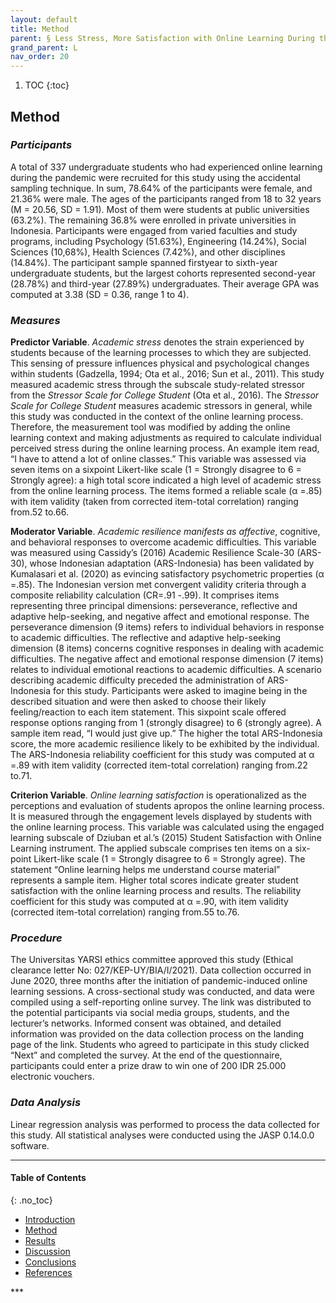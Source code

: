 ```yaml
---
layout: default
title: Method
parent: § Less Stress, More Satisfaction with Online Learning During the COVID-19 Pandemic - The Moderating Role of Academic Resilience  
grand_parent: L
nav_order: 20 
---
```

<style>
.dont-break-out {
  /* These are technically the same, but use both */
  overflow-wrap: break-word;
  word-wrap: break-word;

     -ms-word-break: break-all;
  /* This is the dangerous one in WebKit, as it breaks things wherever */
  word-break: break-all;
  /* Instead use this non-standard one: */
  word-break: break-word;
}

.youtube-container {
    position: relative;
    width: 100%;
    height: 0;
    padding-bottom: 56.25%;
}
.youtube-video {
    position: absolute;
    top: 0;
    left: 0;
    width: 100%;
    height: 100%;
}

</style>

<div class="dont-break-out" markdown="1">

1. TOC
{:toc}

## Method
### *Participants*
A total of 337 undergraduate students who had experienced online learning during the pandemic were recruited for this study using the accidental sampling technique. In sum, 78.64% of the participants were female, and 21.36% were male. The ages of the participants ranged from 18 to 32 years (M = 20.56, SD = 1.91). Most of them were students at public universities (63.2%). The remaining 36.8% were enrolled in private universities in Indonesia. Participants were engaged from varied faculties and study programs, including Psychology (51.63%), Engineering (14.24%), Social Sciences (10,68%), Health Sciences (7.42%), and other disciplines (14.84%). The participant sample spanned firstyear to sixth-year undergraduate students, but the largest cohorts represented second-year (28.78%) and third-year (27.89%) undergraduates. Their average GPA was computed at 3.38 (SD = 0.36, range 1 to 4).

### *Measures*
**Predictor Variable**. *Academic stress* denotes the strain experienced by students because of the learning processes to which they are subjected. This sensing of pressure influences physical and psychological changes within students (Gadzella, 1994; Ota et al., 2016; Sun et al., 2011). This study measured academic stress through the subscale study-related stressor from the *Stressor Scale for College Student* (Ota et al., 2016). The *Stressor Scale for College Student* measures academic stressors in general, while this study was conducted in the context of the online learning process. Therefore, the measurement tool was modified by adding the online learning context and making adjustments as required to calculate individual perceived stress during the online learning process. An example item read, “I have to attend a lot of online classes.” This variable was assessed via seven items on a sixpoint Likert-like scale (1 = Strongly disagree to 6 = Strongly agree): a high total score indicated a high level of academic stress from the online learning process. The items formed a reliable scale (α =.85) with item validity (taken from corrected item-total correlation) ranging from.52 to.66.

**Moderator Variable**. *Academic resilience manifests as affective*, cognitive, and behavioral responses to overcome academic difficulties. This variable was measured using Cassidy’s (2016) Academic Resilience Scale-30 (ARS-30), whose Indonesian adaptation (ARS-Indonesia) has been validated by Kumalasari et al. (2020) as evincing satisfactory psychometric properties (α =.85). The Indonesian version met convergent validity criteria through a composite reliability calculation (CR=.91 -.99). It comprises items representing three principal dimensions: perseverance, reflective and adaptive help-seeking, and negative affect and emotional response. The perseverance dimension (9 items) refers to individual behaviors in response to academic difficulties. The reflective and adaptive help-seeking dimension (8 items) concerns cognitive responses in dealing with academic difficulties. The negative affect and emotional response dimension (7 items) relates to individual emotional reactions to academic difficulties. A scenario describing academic difficulty preceded the administration of ARS-Indonesia for this study. Participants were asked to imagine being in the described situation and were then asked to choose their likely feeling/reaction to each item statement. This sixpoint scale offered response options ranging from 1 (strongly disagree) to 6 (strongly agree). A sample item read, “I would just give up.” The higher the total ARS-Indonesia score, the more academic resilience likely to be exhibited by the individual. The ARS-Indonesia reliability coefficient for this study was computed at α =.89 with item validity (corrected item-total correlation) ranging from.22 to.71.

**Criterion Variable**. *Online learning satisfaction* is operationalized as the perceptions and evaluation of students apropos the online learning process. It is measured through the engagement levels displayed by students with the online learning process. This variable was calculated using the engaged learning subscale of Dziuban et al.’s (2015) Student Satisfaction with Online Learning instrument. The applied subscale comprises ten items on a six-point Likert-like scale (1 = Strongly disagree to 6 = Strongly agree). The statement “Online learning helps me understand course material” represents a sample item. Higher total scores indicate greater student satisfaction with the online learning process and results. The reliability coefficient for this study was computed at α =.90, with item validity (corrected item-total correlation) ranging from.55 to.76.

### *Procedure*
The Universitas YARSI ethics committee approved this study (Ethical clearance letter No: 027/KEP-UY/BIA/I/2021). Data collection occurred in June 2020, three months after the initiation of pandemic-induced online learning sessions. A cross-sectional study was conducted, and data were compiled using a self-reporting online survey. The link was distributed to the potential participants via social media groups, students, and the lecturer’s networks. Informed consent was obtained, and detailed information was provided on the data collection process on the landing page of the link. Students who agreed to participate in this study clicked “Next” and completed the survey. At the end of the questionnaire, participants could enter a prize draw to win one of 200 IDR 25.000 electronic vouchers.

### *Data Analysis*
Linear regression analysis was performed to process the data collected for this study. All statistical analyses were conducted using the JASP 0.14.0.0 software.

***

#### Table of Contents
{: .no_toc}

<ul><li> <a href="/docs/L/Less-Stress-More-Satisfaction-with-Online-Learning-During-the-COVID-19-Pandemic-The-Moderating-Role-of-Academic-Resilience-1/">
Introduction</a></li><li> <a href="/docs/L/Less-Stress-More-Satisfaction-with-Online-Learning-During-the-COVID-19-Pandemic-The-Moderating-Role-of-Academic-Resilience-2/">
Method</a></li><li> <a href="/docs/L/Less-Stress-More-Satisfaction-with-Online-Learning-During-the-COVID-19-Pandemic-The-Moderating-Role-of-Academic-Resilience-3/">
Results</a></li><li> <a href="/docs/L/Less-Stress-More-Satisfaction-with-Online-Learning-During-the-COVID-19-Pandemic-The-Moderating-Role-of-Academic-Resilience-4/">
Discussion</a></li><li> <a href="/docs/L/Less-Stress-More-Satisfaction-with-Online-Learning-During-the-COVID-19-Pandemic-The-Moderating-Role-of-Academic-Resilience-5/">
Conclusions</a></li><li> <a href="/docs/L/Less-Stress-More-Satisfaction-with-Online-Learning-During-the-COVID-19-Pandemic-The-Moderating-Role-of-Academic-Resilience-6/">
References</a></li></ul>
***

</div>

